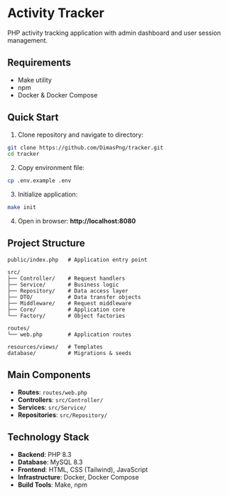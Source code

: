 # Activity Tracker

PHP activity tracking application with admin dashboard and user session management.

## Requirements

- Make utility
- npm
- Docker & Docker Compose

## Quick Start

1. Clone repository and navigate to directory:
```bash
git clone https://github.com/DimasPng/tracker.git
cd tracker
```

2. Copy environment file:
```bash
cp .env.example .env
```

3. Initialize application:
```bash
make init
```

4. Open in browser: **http://localhost:8080**

## Project Structure

```
public/index.php   # Application entry point

src/
├── Controller/    # Request handlers
├── Service/       # Business logic
├── Repository/    # Data access layer
├── DTO/           # Data transfer objects
├── Middleware/    # Request middleware
├── Core/          # Application core
└── Factory/       # Object factories

routes/
└── web.php        # Application routes

resources/views/   # Templates
database/          # Migrations & seeds
```

## Main Components

- **Routes**: `routes/web.php`
- **Controllers**: `src/Controller/`
- **Services**: `src/Service/`
- **Repositories**: `src/Repository/`

## Technology Stack

- **Backend**: PHP 8.3
- **Database**: MySQL 8.3
- **Frontend**: HTML, CSS (Tailwind), JavaScript
- **Infrastructure**: Docker, Docker Compose
- **Build Tools**: Make, npm
